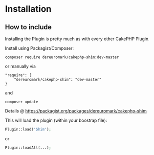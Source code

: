 # Installation

## How to include
Installing the Plugin is pretty much as with every other CakePHP Plugin.

Install using Packagist/Composer:
```
composer require dereuromark/cakephp-shim:dev-master
```

or manually via

```
"require": {
	"dereuromark/cakephp-shim": "dev-master"
}
```
and

	composer update

Details @ https://packagist.org/packages/dereuromark/cakephp-shim

This will load the plugin (within your boostrap file):
```php
Plugin::load('Shim');
```
or
```php
Plugin::loadAll(...);
```

